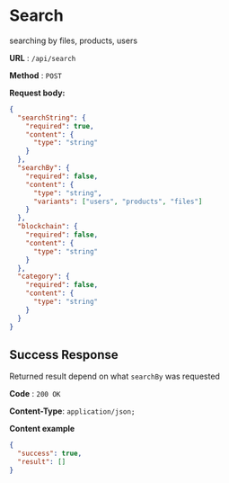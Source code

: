 # Search

searching by files, products, users

**URL** : `/api/search`

**Method** : `POST`

**Request body:**

```json
{
  "searchString": {
    "required": true,
    "content": {
      "type": "string"
    }
  },
  "searchBy": {
    "required": false,
    "content": {
      "type": "string",
      "variants": ["users", "products", "files"]
    }
  },
  "blockchain": {
    "required": false,
    "content": {
      "type": "string"
    }
  },
  "category": {
    "required": false,
    "content": {
      "type": "string"
    }
  }
}
```

## Success Response

Returned result depend on what `searchBy` was requested

**Code** : `200 OK`

**Content-Type**: `application/json;`

**Content example**

```json
{
  "success": true,
  "result": []
}
```

